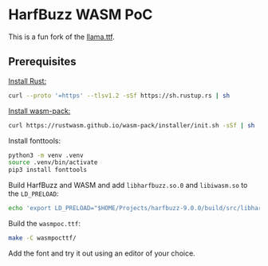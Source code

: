 # HarfBuzz WASM PoC

This is a fun fork of the [llama.ttf](https://github.com/fuglede/llama.ttf).

## Prerequisites

[Install Rust:](https://www.rust-lang.org/tools/install)

```bash
curl --proto '=https' --tlsv1.2 -sSf https://sh.rustup.rs | sh
```

[Install wasm-pack:](https://rustwasm.github.io/wasm-pack/installer/)

```bash
curl https://rustwasm.github.io/wasm-pack/installer/init.sh -sSf | sh
```

Install fonttools:

```bash
python3 -m venv .venv
source .venv/bin/activate
pip3 install fonttools
```

Build HarfBuzz and WASM and add `libharfbuzz.so.0` and `libiwasm.so` to the `LD_PRELOAD`:

```bash
echo 'export LD_PRELOAD="$HOME/Projects/harfbuzz-9.0.0/build/src/libharfbuzz.so.0 $HOME/Projects/wasm-micro-runtime-WAMR-2.1.1/product-mini/platforms/linux/build/libiwasm.so"' >> ~/.bashrc
```

Build the `wasmpoc.ttf`:

```bash
make -C wasmpocttf/
```

Add the font and try it out using an editor of your choice.